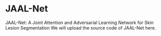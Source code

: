 # JAAL-Net
JAAL-Net: A Joint Attention and Adversarial Learning Network for Skin Lesion Segmentation
We will upload the source code of JAAL-Net here.
